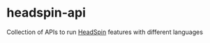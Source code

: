 # headspin-api

Collection of APIs to run [HeadSpin](https://www.headspin.io/) features with different languages
